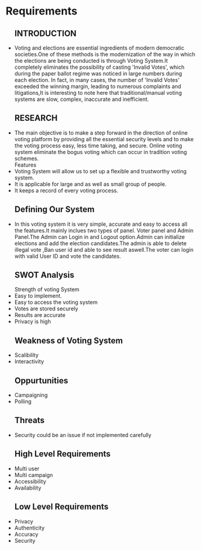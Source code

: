 # Requirements
<ul>
 <h2>INTRODUCTION</h2>

<li>Voting and elections are essential ingredients of modern democratic societies.One of these methods is the modernization of the way in which the elections are being conducted is through Voting System.It completely eliminates the possibility of casting 'Invalid Votes', which during the paper ballot regime was noticed in large numbers during each election. In fact, in many cases, the number of 'Invalid Votes' exceeded the winning margin, leading to numerous complaints and litigations,It is interesting to note here that traditional/manual voting systems are slow, complex, inaccurate and inefficient.</li>

 <h2>RESEARCH</h2>

<li>The main objective  is to make a step forward in the direction of online voting platform by providing all the essential security levels and to make the voting process easy, less time taking, and secure. Online voting system eliminate the bogus voting which can occur in tradition voting schemes.</li>
Features
<li>Voting System will allow us to set up a flexible and trustworthy voting system.</li>
<li>It is applicable for large and as well as small group of people.</li>
<li>It keeps a record of every voting process.</li>

 <h2>Defining Our System</h2>

<li> In this voting system it is very simple, accurate and easy to access all the features.It mainly inclues two types of panel. Voter panel and Admin Panel.The Admin can Login in and Logout option.Admin can initialize elections and add the election candidates.The admin is able to delete illegal vote ,Ban user id and able to see result aswell.The voter can login with valid User ID and vote the candidates.

 <h2>SWOT Analysis</h2>
Strength of voting System
<li>Easy to implement.</li>
<li>Easy to access the voting system</li>
<li>Votes are stored securely</li>
<li>Results are accurate</li>
<li>Privacy is high</li>

 <h2>Weakness of Voting System</h2>
<li>Scalibility</li>
<li>Interactivity</li>

 <h2>Oppurtunities</h2>
<li>Campaigning</li>
<li>Polling</li>

<h2>Threats</h2>
<li>Security could be an issue if not implemented carefully</li>
 
 <h2>High Level Requirements</h2>

<li>Multi user</li>
<li>Multi campaign</li>
<li>Accessibility</li>
<li>Availability</li>

 <h2>Low Level Requirements</h2>

<li>Privacy</li>
<li>Authenticity</li>
<li>Accuracy</li>
<li>Security</li>

</ul>
